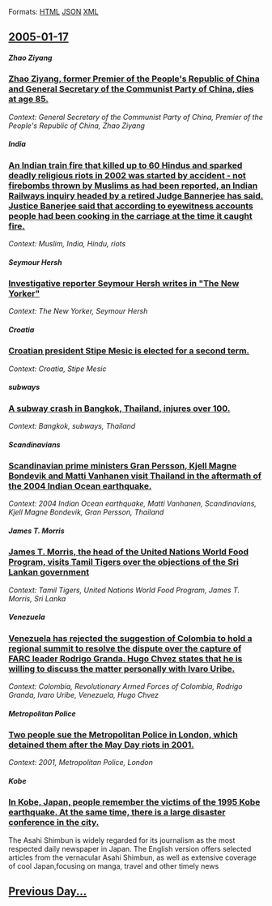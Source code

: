 
Formats: [HTML](2005/01/17/index.html)  [JSON](2005/01/17/index.json)  [XML](2005/01/17/index.xml)  

## [2005-01-17](/news/2005/01/17/index.md)

##### Zhao Ziyang
### [ Zhao Ziyang, former Premier of the People's Republic of China and General Secretary of the Communist Party of China, dies at age 85. ](/news/2005/01/17/zhao-ziyang-former-premier-of-the-people-s-republic-of-china-and-general-secretary-of-the-communist-party-of-china-dies-at-age-85.md)
_Context: General Secretary of the Communist Party of China, Premier of the People's Republic of China, Zhao Ziyang_

##### India
### [ An Indian train fire that killed up to 60 Hindus and sparked deadly religious riots in 2002 was started by accident - not firebombs thrown by Muslims as had been reported, an Indian Railways inquiry headed by a retired Judge Bannerjee has said. Justice Banerjee said that according to eyewitness accounts people had been cooking in the carriage at the time it caught fire. ](/news/2005/01/17/an-indian-train-fire-that-killed-up-to-60-hindus-and-sparked-deadly-religious-riots-in-2002-was-started-by-accident-not-firebombs-thrown.md)
_Context: Muslim, India, Hindu, riots_

##### Seymour Hersh
### [ Investigative reporter Seymour Hersh writes in "The New Yorker" ](/news/2005/01/17/investigative-reporter-seymour-hersh-writes-in-the-new-yorker.md)
_Context: The New Yorker, Seymour Hersh_

##### Croatia
### [ Croatian president Stipe Mesic is elected for a second term. ](/news/2005/01/17/croatian-president-stipe-mesic-is-elected-for-a-second-term.md)
_Context: Croatia, Stipe Mesic_

##### subways
### [ A subway crash in Bangkok, Thailand, injures over 100. ](/news/2005/01/17/a-subway-crash-in-bangkok-thailand-injures-over-100.md)
_Context: Bangkok, subways, Thailand_

##### Scandinavians
### [ Scandinavian prime ministers Gran Persson, Kjell Magne Bondevik and Matti Vanhanen visit Thailand in the aftermath of the 2004 Indian Ocean earthquake. ](/news/2005/01/17/scandinavian-prime-ministers-goran-persson-kjell-magne-bondevik-and-matti-vanhanen-visit-thailand-in-the-aftermath-of-the-2004-indian-ocea.md)
_Context: 2004 Indian Ocean earthquake, Matti Vanhanen, Scandinavians, Kjell Magne Bondevik, Gran Persson, Thailand_

##### James T. Morris
### [ James T. Morris, the head of the United Nations World Food Program, visits Tamil Tigers over the objections of the Sri Lankan government ](/news/2005/01/17/james-t-morris-the-head-of-the-united-nations-world-food-program-visits-tamil-tigers-over-the-objections-of-the-sri-lankan-government.md)
_Context: Tamil Tigers, United Nations World Food Program, James T. Morris, Sri Lanka_

##### Venezuela
### [ Venezuela has rejected the suggestion of Colombia to hold a regional summit to resolve the dispute over the capture of FARC leader Rodrigo Granda. Hugo Chvez states that he is willing to discuss the matter personally with lvaro Uribe. ](/news/2005/01/17/venezuela-has-rejected-the-suggestion-of-colombia-to-hold-a-regional-summit-to-resolve-the-dispute-over-the-capture-of-farc-leader-rodrigo.md)
_Context: Colombia, Revolutionary Armed Forces of Colombia, Rodrigo Granda, lvaro Uribe, Venezuela, Hugo Chvez_

##### Metropolitan Police
### [ Two people sue the Metropolitan Police in London, which detained them after the May Day riots in 2001. ](/news/2005/01/17/two-people-sue-the-metropolitan-police-in-london-which-detained-them-after-the-may-day-riots-in-2001.md)
_Context: 2001, Metropolitan Police, London_

##### Kobe
### [ In Kobe, Japan, people remember the victims of the 1995 Kobe earthquake. At the same time, there is a large disaster conference in the city. ](/news/2005/01/17/in-kobe-japan-people-remember-the-victims-of-the-1995-kobe-earthquake-at-the-same-time-there-is-a-large-disaster-conference-in-the-city.md)
The Asahi Shimbun is widely regarded for its journalism as the most respected daily newspaper in Japan. The English version offers selected articles from the vernacular Asahi Shimbun, as well as extensive coverage of cool Japan,focusing on manga, travel and other timely news

## [Previous Day...](/news/2005/01/16/index.md)


